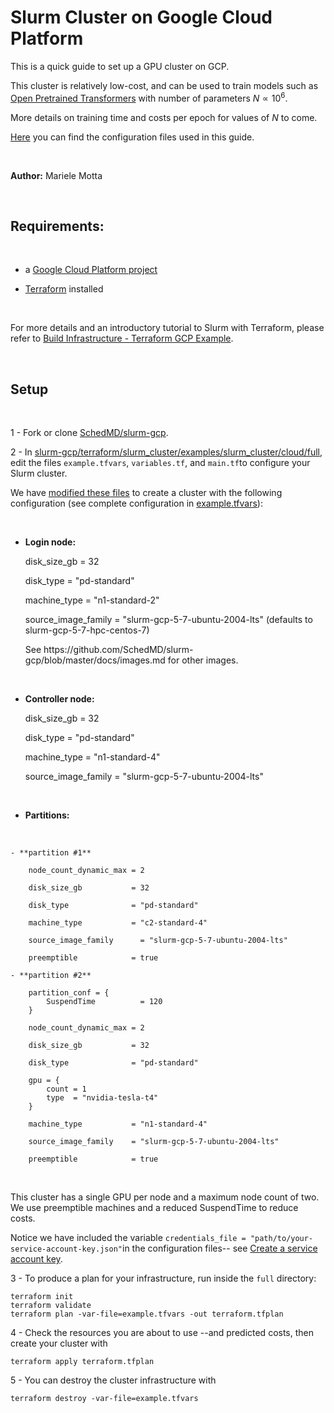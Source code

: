 # Slurm Cluster on Google Cloud Platform


This is a quick guide to set up a GPU cluster on GCP. 

This cluster is relatively low-cost, and can be used to train models such as [Open Pretrained Transformers](https://github.com/mfmotta/open_pretrained_transformers) with number of parameters $N \propto 10^6$.


More details on training time and costs per epoch for values of $N$ to come.

[Here](https://github.com/mfmotta/slurm-gcp/tree/mm_branch/terraform/slurm_cluster/examples/slurm_cluster/cloud/full) you can find the configuration files used in this guide.

<br>

**Author:** Mariele Motta

<br>

## Requirements:
<br>

- a [Google Cloud Platform project](https://console.cloud.google.com/freetrial/)

- [Terraform](https://developer.hashicorp.com/terraform/tutorials/aws-get-started/infrastructure-as-code) installed

<br>

For more details and an introductory tutorial to Slurm with Terraform, please refer to [Build Infrastructure - Terraform GCP Example](https://developer.hashicorp.com/terraform/tutorials/gcp-get-started/google-cloud-platform-build).


<br>

## Setup

<br>

1 - Fork or clone [SchedMD/slurm-gcp](https://github.com/SchedMD/slurm-gcp).

2 - In [slurm-gcp/terraform/slurm_cluster/examples/slurm_cluster/cloud/full](https://github.com/SchedMD/slurm-gcp/tree/master/terraform/slurm_cluster/examples/slurm_cluster/cloud/full), edit the files ``example.tfvars``, ``variables.tf``, and ``main.tf``to configure your Slurm cluster.

We have [modified these files](https://github.com/mfmotta/slurm-gcp/tree/mm_branch/terraform/slurm_cluster/examples/slurm_cluster/cloud/full) to create a cluster with the following configuration (see complete configuration in [example.tfvars](https://github.com/mfmotta/slurm-gcp/blob/mm_branch/terraform/slurm_cluster/examples/slurm_cluster/cloud/full/example.tfvars)):

<br>

- **Login node:**

    disk_size_gb             = 32

    disk_type                = "pd-standard"

    machine_type             = "n1-standard-2"

    source_image_family      = "slurm-gcp-5-7-ubuntu-2004-lts" (defaults to slurm-gcp-5-7-hpc-centos-7)

    <!-- Notice this considers you have uploaded an image to the repository ``your-repo`` in GCP's [Artifact Registry](https://cloud.google.com/artifact-registry/docs/docker/pushing-and-pulling). You can also use a base image from other registries, e.g. --> See https://github.com/SchedMD/slurm-gcp/blob/master/docs/images.md for other images.

<br>  

- **Controller node:**

    disk_size_gb           = 32

    disk_type              = "pd-standard"

    machine_type           = "n1-standard-4"

    source_image_family    = "slurm-gcp-5-7-ubuntu-2004-lts"

<br>

- **Partitions:**
<br>

    - **partition #1** 

        node_count_dynamic_max = 2 

        disk_size_gb           = 32

        disk_type              = "pd-standard"

        machine_type           = "c2-standard-4"

        source_image_family      = "slurm-gcp-5-7-ubuntu-2004-lts"

        preemptible            = true  

    - **partition #2**

        partition_conf = {
            SuspendTime          = 120
        }

        node_count_dynamic_max = 2

        disk_size_gb           = 32

        disk_type              = "pd-standard"

        gpu = {
            count = 1
            type  = "nvidia-tesla-t4"
        }

        machine_type           = "n1-standard-4"
 
        source_image_family    = "slurm-gcp-5-7-ubuntu-2004-lts"

        preemptible            = true 

<br>

This cluster has a single GPU per node and a maximum node count of two. We use preemptible machines and a reduced SuspendTime to reduce costs.



Notice we have included the variable ``credentials_file = "path/to/your-service-account-key.json"``in the configuration files-- see [Create a service account key](https://developer.hashicorp.com/terraform/tutorials/gcp-get-started/google-cloud-platform-build#:~:text=A%20GCP%20service%20account%20key%3A%20Create%20a%20service%20account%20key).

3 - To produce a plan for your infrastructure, run inside the ``full`` directory:

```
terraform init
terraform validate
terraform plan -var-file=example.tfvars -out terraform.tfplan
```

4 - Check the resources you are about to use --and predicted costs, then create your cluster with

```
terraform apply terraform.tfplan
```
    
5 - You can destroy the cluster infrastructure with

```
terraform destroy -var-file=example.tfvars
```


